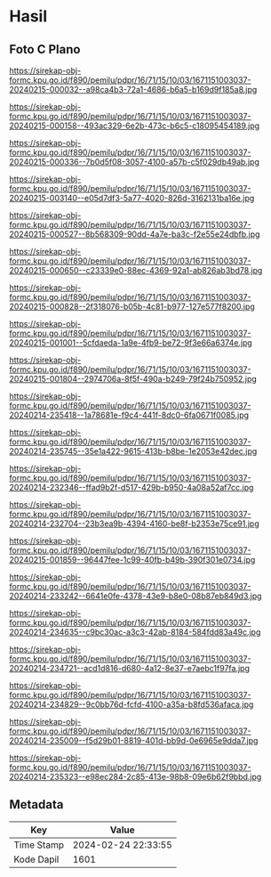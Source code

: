 # Hasil

## Foto C Plano

https://sirekap-obj-formc.kpu.go.id/f890/pemilu/pdpr/16/71/15/10/03/1671151003037-20240215-000032--a98ca4b3-72a1-4686-b6a5-b169d9f185a8.jpg

https://sirekap-obj-formc.kpu.go.id/f890/pemilu/pdpr/16/71/15/10/03/1671151003037-20240215-000158--493ac329-6e2b-473c-b6c5-c18095454189.jpg

https://sirekap-obj-formc.kpu.go.id/f890/pemilu/pdpr/16/71/15/10/03/1671151003037-20240215-000336--7b0d5f08-3057-4100-a57b-c5f029db49ab.jpg

https://sirekap-obj-formc.kpu.go.id/f890/pemilu/pdpr/16/71/15/10/03/1671151003037-20240215-003140--e05d7df3-5a77-4020-826d-3162131ba16e.jpg

https://sirekap-obj-formc.kpu.go.id/f890/pemilu/pdpr/16/71/15/10/03/1671151003037-20240215-000527--8b568309-90dd-4a7e-ba3c-f2e55e24dbfb.jpg

https://sirekap-obj-formc.kpu.go.id/f890/pemilu/pdpr/16/71/15/10/03/1671151003037-20240215-000650--c23339e0-88ec-4369-92a1-ab826ab3bd78.jpg

https://sirekap-obj-formc.kpu.go.id/f890/pemilu/pdpr/16/71/15/10/03/1671151003037-20240215-000828--2f318076-b05b-4c81-b977-127e577f8200.jpg

https://sirekap-obj-formc.kpu.go.id/f890/pemilu/pdpr/16/71/15/10/03/1671151003037-20240215-001001--5cfdaeda-1a9e-4fb9-be72-9f3e66a6374e.jpg

https://sirekap-obj-formc.kpu.go.id/f890/pemilu/pdpr/16/71/15/10/03/1671151003037-20240215-001804--2974706a-8f5f-490a-b249-79f24b750952.jpg

https://sirekap-obj-formc.kpu.go.id/f890/pemilu/pdpr/16/71/15/10/03/1671151003037-20240214-235418--1a78681e-f9c4-441f-8dc0-6fa0671f0085.jpg

https://sirekap-obj-formc.kpu.go.id/f890/pemilu/pdpr/16/71/15/10/03/1671151003037-20240214-235745--35e1a422-9615-413b-b8be-1e2053e42dec.jpg

https://sirekap-obj-formc.kpu.go.id/f890/pemilu/pdpr/16/71/15/10/03/1671151003037-20240214-232346--ffad9b2f-d517-429b-b950-4a08a52af7cc.jpg

https://sirekap-obj-formc.kpu.go.id/f890/pemilu/pdpr/16/71/15/10/03/1671151003037-20240214-232704--23b3ea9b-4394-4160-be8f-b2353e75ce91.jpg

https://sirekap-obj-formc.kpu.go.id/f890/pemilu/pdpr/16/71/15/10/03/1671151003037-20240215-001859--96447fee-1c99-40fb-b49b-390f301e0734.jpg

https://sirekap-obj-formc.kpu.go.id/f890/pemilu/pdpr/16/71/15/10/03/1671151003037-20240214-233242--6641e0fe-4378-43e9-b8e0-08b87eb849d3.jpg

https://sirekap-obj-formc.kpu.go.id/f890/pemilu/pdpr/16/71/15/10/03/1671151003037-20240214-234635--c9bc30ac-a3c3-42ab-8184-584fdd83a49c.jpg

https://sirekap-obj-formc.kpu.go.id/f890/pemilu/pdpr/16/71/15/10/03/1671151003037-20240214-234721--acd1d816-d680-4a12-8e37-e7aebc1f97fa.jpg

https://sirekap-obj-formc.kpu.go.id/f890/pemilu/pdpr/16/71/15/10/03/1671151003037-20240214-234829--9c0bb76d-fcfd-4100-a35a-b8fd536afaca.jpg

https://sirekap-obj-formc.kpu.go.id/f890/pemilu/pdpr/16/71/15/10/03/1671151003037-20240214-235009--f5d29b01-8819-401d-bb9d-0e6965e9dda7.jpg

https://sirekap-obj-formc.kpu.go.id/f890/pemilu/pdpr/16/71/15/10/03/1671151003037-20240214-235323--e98ec284-2c85-413e-98b8-09e6b62f9bbd.jpg


## Metadata

| Key        | Value               |
| ---------- | ------------------- |
| Time Stamp | 2024-02-24 22:33:55 |
| Kode Dapil | 1601                |



